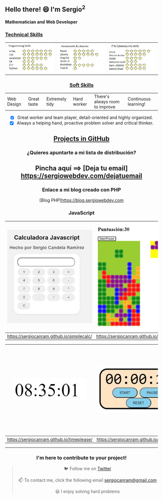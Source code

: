  ## Hello there! 😄 I'm Sergio<sup>2</sup>

 #### Mathematician and Web Developer 

 ### <u> Technical Skills </u>

<table>
  <tr>
    <td><img src="skills1.jpg" alt="probando"></td>
    <td><img src="skills2.jpg" alt="probando"></td>
    <td><img src="skills3.jpg" alt="probando"></td>
  </tr>
</table>

<center>
 
 ### <u> Soft Skills </u>
 <table>
  <tr>   
    <td>    
Web Design
   <td>
Great taste
   <td>
Extremely tidy
    <td>    
Hard worker
   <td>
There's always room to improve 
   <td>
Continuous learning! 
   </tr>
</table>


- [x] Great worker and team player, detail-oriented and highly organized.
- [x] Always a helping hand, proactive problem solver and critical thinker.

 ## <u> Projects in GitHub </u>

 ### ¿Quieres apuntarte a mi lista de distribución?

 ## Pincha aquí ==> [Deja tu email] https://sergiowebdev.com/dejatuemail
 
 ### Enlace a mi blog creado con PHP

[Blog PHP]https://blog.sergiowebdev.com

 
 ### JavaScript

| <img width="500" src="02-SimpleCalculator.JPG"> |   <img width="500" src="05-Tetris.jpg">   |  <img width="500" src="04-Snakey.jpg">| 
|--------------|--------------|--------------|
| https://sergiocanram.github.io/simplecalc/| https://sergiocanram.github.io/Tetris/ | https://sergiocanram.github.io/snakey/ |

|  <img src="00-SimpleWatch.JPG"> |   <img src="01-SimpleTimer.JPG">   |<img src="03-SimpleTicTacToe.JPG"> |
|--------------|--------------|---------------|
| https://sergiocanram.github.io/timeplease/| https://sergiocanram.github.io/simpleTimer/| https://sergiocanram.github.io/tictactoe/ |








 


---  
 ### I'm here to contribute to your project!


> 🐦 Follow me on [Twitter](https://twitter.com/SergioCanRam)
> 
> 📫 To contact me, click the following email <sergiocanram@gmail.com>
>
> 😃 I enjoy solving hard problems


